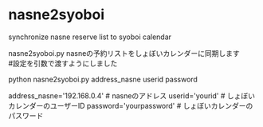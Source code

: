 # nasne2syoboi
synchronize nasne reserve list to syoboi calendar

nasne2syoboi.py nasneの予約リストをしょぼいカレンダーに同期します  
#設定を引数で渡すようにしました

python nasne2syoboi.py address_nasne userid password

address_nasne='192.168.0.4' # nasneのアドレス
userid='yourid' # しょぼいカレンダーのユーザーID
password='yourpassword' # しょぼいカレンダーのパスワード

